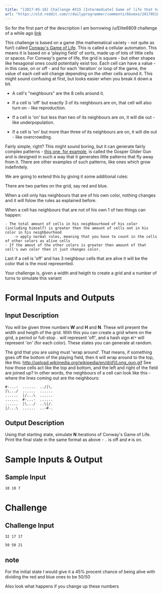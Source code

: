 ```yaml
---
title: "[2017-05-18] Challenge #315 [Intermediate] Game of life that has a twist"
url: "https://old.reddit.com/r/dailyprogrammer/comments/6bumxo/20170518_challenge_315_intermediate_game_of_life/"
---
```


So for the first part of the description I am borrowing /u/Elite6809 challenge of a while ago [link](https://www.reddit.com/r/dailyprogrammer/comments/271xyp/622014_challenge_165_easy_ascii_game_of_life/)

This challenge is based on a game (the mathematical variety - not quite as fun!) called [Conway's Game of Life](http://en.wikipedia.org/wiki/Conway%27s_Game_of_Life). This is called a cellular automaton. This means it is based on a 'playing field' of sorts, made up of lots of little cells or spaces. For Conway's game of life, the grid is square - but other shapes like hexagonal ones could potentially exist too. Each cell can have a value - in this case, on or off - and for each 'iteration' or loop of the game, the value of each cell will change depending on the other cells around it. This might sound confusing at first, but looks easier when you break it down a bit.

* A cell's "neighbours" are the 8 cells around it.

* If a cell is 'off' but exactly 3 of its neighbours are on, that cell will also turn on - like reproduction.

* If a cell is 'on' but less than two of its neighbours are on, it will die out - like underpopulation.

* If a cell is 'on' but more than three of its neighbours are on, it will die out - like overcrowding.

Fairly simple, right? This might sound boring, but it can generate fairly complex patterns - [this one, for example](http://upload.wikimedia.org/wikipedia/commons/e/e5/Gospers_glider_gun.gif), is called the Gosper Glider Gun and is designed in such a way that it generates little patterns that fly away from it. There are other examples of such patterns, like ones which grow indefinitely.

We are going to extend this by giving it some additional rules:

There are two parties on the grid, say red and blue.

When a cell only has neighbours that are of his own color, nothing changes and it will folow the rules as explained before.

When a cell has neighbours that are not of his own 1 of two things can happen:

    - The total amount of cells in his neighbourhood of his color (including himself) is greater then the amount of cells not in his color in his neighbourhood 
        -> apply normal rules, meaning that you have to count in the cells of other colors as alive cells
    - If the amout of the other colors is greater then amount of that cell's own color then it just changes color.

Last if a cell is 'off' and has 3 neighbour cells that are alive it will be the color that is the most represented. 

Your challenge is, given a width and heigth to create a grid and a number of turns to simulate this variant

# Formal Inputs and Outputs

## Input Description

You will be given three numbers **W** and **H** and **N**. These will present the width and heigth of the grid. With this you can create a grid where on the grid, a period or full-stop `.` will represent 'off', and a hash sign `#`/`*` will represent 'on' (for each color). 
These states you can generate at random.

The grid that you are using must 'wrap around'. That means, if something goes off the bottom of the playing field, then it will wrap around to the top, like this: http://upload.wikimedia.org/wikipedia/en/d/d1/Long_gun.gif See how those cells act like the top and bottom, and the left and right of the field are joined up? In other words, the neighbours of a cell can look like this - where the lines coming out are the neighbours:

    #-...-  ......  ../|\.
    |\.../  ......  ......
    ......  |/...\  ......
    ......  #-...-  ......
    ......  |\.../  ..\|/.
    |/...\  ......  ..-#-.

    
## Output Description

Using that starting state, simulate **N** iterations of Conway's Game of Life. Print the final state in the same format as above - `.` is off and `#` is on.

# Sample Inputs & Output

## Sample Input

    10 10 7
    
# Challenge

## Challenge Input

    32 17 17
    
    50 50 21


## note

For the initial state I would give it a 45% procent chance of being alive with dividing the red and blue ones to be 50/50

Also look what happens if you change up these numbers